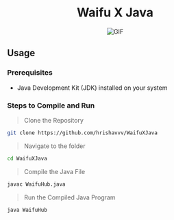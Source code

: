 <div align="center">
  <h1>Waifu X Java</h1>
  <img src="SwPWayq.gif" alt="GIF">
</div>

## Usage

### Prerequisites
- Java Development Kit (JDK) installed on your system

### Steps to Compile and Run

> Clone the Repository
```sh
git clone https://github.com/hrishavvv/WaifuXJava
```
> Navigate to the folder
```sh
cd WaifuXJava
```

> Compile the Java File
```sh
javac WaifuHub.java
```

> Run the Compiled Java Program
```sh
java WaifuHub
```
